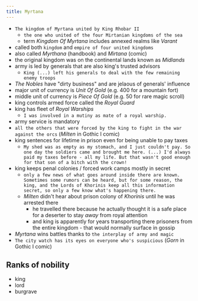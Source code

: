 ```yaml
---
title: Myrtana
---
```


- `The kingdom of Myrtana united by King Rhobar II`
  - `the one who united of the four Mirtanian kingdoms of the sea`
  - term _Kingdom Of Myrtana_ includes annexed realms like _Varant_
- called both `kingdom` and `empire of four united kingdoms`
- also called _Myrthana_ (handbook) and _Mirtana_ (comic)
- the original kingdom was on the continental lands known as _Midlands_
- army is led by generals that are also king's trusted advisors
  - `King (...) left his generals to deal with the few remaining enemy troops`
- _The Nobles_ have "dirty business" and are jelaous of generals' influence
- major unit of currency is _Unit Of Gold_ (e.g. 400 for a mountain fort)
- middle unit of currency is _Piece Of Gold_ (e.g. 50 for rare magic scroll)
- king controls armed force called the _Royal Guard_
- king has fleet of _Royal Warships_
  - `I was involved in a mutiny as mate of a royal warship.`
- army service is mandatory
 - `all the others that were forced by the king to fight in the war against the orcs` (_Milten_ in Gothic I comic)
- king sentences for lifetime in prison even for being unable to pay taxes
  - `My shed was as empty as my stomach, and I just couldn't pay. So one day the soldiers came and brought me here. (...) I'd always paid my taxes before - all my life. But that wasn't good enough for that son of a bitch with the crown!`
- king keeps penal colonies / forced work camps mostly in secret
  - `only a few news of what goes around inside there are known. Sometimes some rumors can be heard, but for some reason, the king, and the Lords of Khorinis keep all this information secret, so only a few know what's happening there.`
  - _Milten_ didn't hear about prison colony of _Khorinis_ until he was arrested there
    - he travelled there because he actually thought it is a safe place for a deserter to stay _away_ from royal attention
    - and king is apparently for years transporting there prisoners from the entire kingdom - that would normally surface in gossip
- _Myrtana_ wins battles thanks to `the interplay of army and magic`
- `The city watch has its eyes on everyone who's suspicious` (_Gorn_ in Gothic I comic)

## Ranks of nobility
- king
- lord
- burgrave
